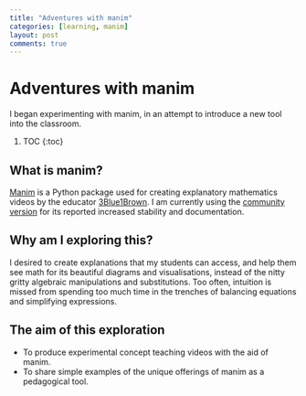 ```yaml
---
title: "Adventures with manim"
categories: [learning, manim]
layout: post
comments: true
---
```

# Adventures with manim

I began experimenting with manim, in an attempt to introduce a new tool into the classroom.

1. TOC
{:toc}

## What is manim?

[Manim](https://github.com/3b1b/manim) is a Python package used for creating explanatory mathematics videos by the educator [3Blue1Brown](https://www.3blue1brown.com/). I am currently using the [community version](https://docs.manim.community/en/stable/) for its reported increased stability and documentation.

## Why am I exploring this?

I desired to create explanations that my students can access, and help them see math for its beautiful diagrams and visualisations, instead of the nitty gritty algebraic manipulations and substitutions. Too often, intuition is missed from spending too much time in the trenches of balancing equations and simplifying expressions.

## The aim of this exploration
- To produce experimental concept teaching videos with the aid of manim.
- To share simple examples of the unique offerings of manim as a pedagogical tool.
